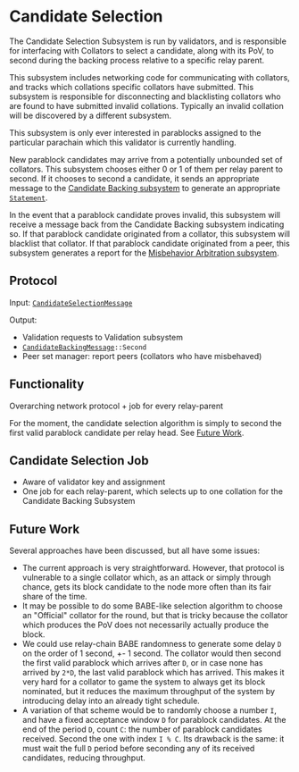 # Candidate Selection

The Candidate Selection Subsystem is run by validators, and is responsible for interfacing with Collators to select a candidate, along with its PoV, to second during the backing process relative to a specific relay parent.

This subsystem includes networking code for communicating with collators, and tracks which collations specific collators have submitted. This subsystem is responsible for disconnecting and blacklisting collators who are found to have submitted invalid collations. Typically an invalid collation will be discovered by a different subsystem.

This subsystem is only ever interested in parablocks assigned to the particular parachain which this validator is currently handling.

New parablock candidates may arrive from a potentially unbounded set of collators. This subsystem chooses either 0 or 1 of them per relay parent to second. If it chooses to second a candidate, it sends an appropriate message to the [Candidate Backing subsystem](candidate-backing.md) to generate an appropriate [`Statement`](../../types/backing.md#statement-type).

In the event that a parablock candidate proves invalid, this subsystem will receive a message back from the Candidate Backing subsystem indicating so. If that parablock candidate originated from a collator, this subsystem will blacklist that collator. If that parablock candidate originated from a peer, this subsystem generates a report for the [Misbehavior Arbitration subsystem](../utility/misbehavior-arbitration.md).

## Protocol

Input: [`CandidateSelectionMessage`](../../types/overseer-protocol.md#candidate-selection-message)

Output:

- Validation requests to Validation subsystem
- [`CandidateBackingMessage`](../../types/overseer-protocol.md#candidate-backing-message)`::Second`
- Peer set manager: report peers (collators who have misbehaved)

## Functionality

Overarching network protocol + job for every relay-parent

For the moment, the candidate selection algorithm is simply to second the first valid parablock candidate per relay head. See [Future Work](#future-work).

## Candidate Selection Job

- Aware of validator key and assignment
- One job for each relay-parent, which selects up to one collation for the Candidate Backing Subsystem

## Future Work

Several approaches have been discussed, but all have some issues:

- The current approach is very straightforward. However, that protocol is vulnerable to a single collator which, as an attack or simply through chance, gets its block candidate to the node more often than its fair share of the time.
- It may be possible to do some BABE-like selection algorithm to choose an "Official" collator for the round, but that is tricky because the collator which produces the PoV does not necessarily actually produce the block.
- We could use relay-chain BABE randomness to generate some delay `D` on the order of 1 second, +- 1 second. The collator would then second the first valid parablock which arrives after `D`, or in case none has arrived by `2*D`, the last valid parablock which has arrived. This makes it very hard for a collator to game the system to always get its block nominated, but it reduces the maximum throughput of the system by introducing delay into an already tight schedule.
- A variation of that scheme would be to randomly choose a number `I`, and have a fixed acceptance window `D` for parablock candidates. At the end of the period `D`, count `C`: the number of parablock candidates received. Second the one with index `I % C`. Its drawback is the same: it must wait the full `D` period before seconding any of its received candidates, reducing throughput.
